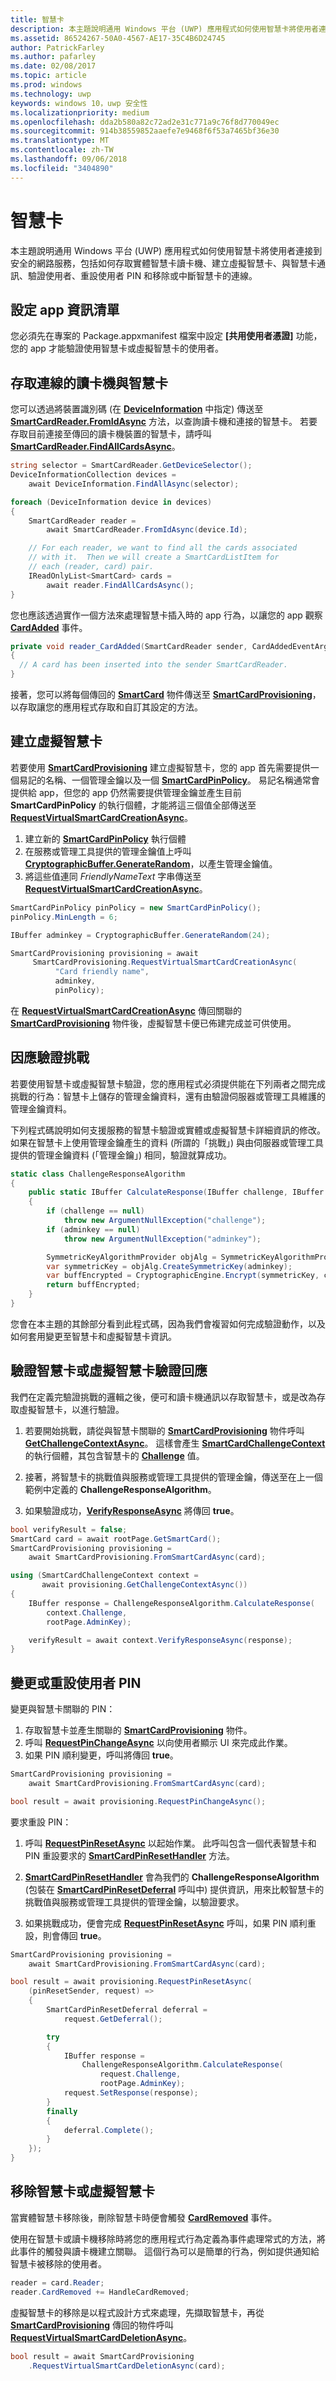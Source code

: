 ```yaml
---
title: 智慧卡
description: 本主題說明通用 Windows 平台 (UWP) 應用程式如何使用智慧卡將使用者連接到安全的網路服務，包括如何存取實體智慧卡讀卡機、建立虛擬智慧卡、與智慧卡通訊、驗證使用者、重設使用者 PIN 和移除或中斷智慧卡的連線。
ms.assetid: 86524267-50A0-4567-AE17-35C4B6D24745
author: PatrickFarley
ms.author: pafarley
ms.date: 02/08/2017
ms.topic: article
ms.prod: windows
ms.technology: uwp
keywords: windows 10，uwp 安全性
ms.localizationpriority: medium
ms.openlocfilehash: dda2b580a82c72ad2e31c771a9c76f8d770049ec
ms.sourcegitcommit: 914b38559852aaefe7e9468f6f53a7465bf36e30
ms.translationtype: MT
ms.contentlocale: zh-TW
ms.lasthandoff: 09/06/2018
ms.locfileid: "3404890"
---
```

# <a name="smart-cards"></a>智慧卡




本主題說明通用 Windows 平台 (UWP) 應用程式如何使用智慧卡將使用者連接到安全的網路服務，包括如何存取實體智慧卡讀卡機、建立虛擬智慧卡、與智慧卡通訊、驗證使用者、重設使用者 PIN 和移除或中斷智慧卡的連線。 

## <a name="configure-the-app-manifest"></a>設定 app 資訊清單


您必須先在專案的 Package.appxmanifest 檔案中設定 **\[共用使用者憑證\]** 功能，您的 app 才能驗證使用智慧卡或虛擬智慧卡的使用者。

## <a name="access-connected-card-readers-and-smart-cards"></a>存取連線的讀卡機與智慧卡


您可以透過將裝置識別碼 (在 [**DeviceInformation**](https://msdn.microsoft.com/library/windows/apps/br225393) 中指定) 傳送至 [**SmartCardReader.FromIdAsync**](https://msdn.microsoft.com/library/windows/apps/dn263890) 方法，以查詢讀卡機和連接的智慧卡。 若要存取目前連接至傳回的讀卡機裝置的智慧卡，請呼叫 [**SmartCardReader.FindAllCardsAsync**](https://msdn.microsoft.com/library/windows/apps/dn263887)。

```cs
string selector = SmartCardReader.GetDeviceSelector();
DeviceInformationCollection devices =
    await DeviceInformation.FindAllAsync(selector);

foreach (DeviceInformation device in devices)
{
    SmartCardReader reader =
        await SmartCardReader.FromIdAsync(device.Id);

    // For each reader, we want to find all the cards associated
    // with it.  Then we will create a SmartCardListItem for
    // each (reader, card) pair.
    IReadOnlyList<SmartCard> cards =
        await reader.FindAllCardsAsync();
}
```

您也應該透過實作一個方法來處理智慧卡插入時的 app 行為，以讓您的 app 觀察 [**CardAdded**](https://msdn.microsoft.com/library/windows/apps/dn263866) 事件。

```cs
private void reader_CardAdded(SmartCardReader sender, CardAddedEventArgs args)
{
  // A card has been inserted into the sender SmartCardReader.
}
```

接著，您可以將每個傳回的 [**SmartCard**](https://msdn.microsoft.com/library/windows/apps/dn297565) 物件傳送至 [**SmartCardProvisioning**](https://msdn.microsoft.com/library/windows/apps/dn263801)，以存取讓您的應用程式存取和自訂其設定的方法。

## <a name="create-a-virtual-smart-card"></a>建立虛擬智慧卡


若要使用 [**SmartCardProvisioning**](https://msdn.microsoft.com/library/windows/apps/dn263801) 建立虛擬智慧卡，您的 app 首先需要提供一個易記的名稱、一個管理金鑰以及一個 [**SmartCardPinPolicy**](https://msdn.microsoft.com/library/windows/apps/dn297642)。 易記名稱通常會提供給 app，但您的 app 仍然需要提供管理金鑰並產生目前 **SmartCardPinPolicy** 的執行個體，才能將這三個值全部傳送至 [**RequestVirtualSmartCardCreationAsync**](https://msdn.microsoft.com/library/windows/apps/dn263830)。

1.  建立新的 [**SmartCardPinPolicy**](https://msdn.microsoft.com/library/windows/apps/dn297642) 執行個體
2.  在服務或管理工具提供的管理金鑰值上呼叫 [**CryptographicBuffer.GenerateRandom**](https://msdn.microsoft.com/library/windows/apps/br241392)，以產生管理金鑰值。
3.  將這些值連同 *FriendlyNameText* 字串傳送至 [**RequestVirtualSmartCardCreationAsync**](https://msdn.microsoft.com/library/windows/apps/dn263830)。

```cs
SmartCardPinPolicy pinPolicy = new SmartCardPinPolicy();
pinPolicy.MinLength = 6;

IBuffer adminkey = CryptographicBuffer.GenerateRandom(24);

SmartCardProvisioning provisioning = await
     SmartCardProvisioning.RequestVirtualSmartCardCreationAsync(
          "Card friendly name",
          adminkey,
          pinPolicy);
```

在 [**RequestVirtualSmartCardCreationAsync**](https://msdn.microsoft.com/library/windows/apps/dn263830) 傳回關聯的 [**SmartCardProvisioning**](https://msdn.microsoft.com/library/windows/apps/dn263801) 物件後，虛擬智慧卡便已佈建完成並可供使用。

## <a name="handle-authentication-challenges"></a>因應驗證挑戰


若要使用智慧卡或虛擬智慧卡驗證，您的應用程式必須提供能在下列兩者之間完成挑戰的行為：智慧卡上儲存的管理金鑰資料，還有由驗證伺服器或管理工具維護的管理金鑰資料。

下列程式碼說明如何支援服務的智慧卡驗證或實體或虛擬智慧卡詳細資訊的修改。 如果在智慧卡上使用管理金鑰產生的資料 (所謂的「挑戰」) 與由伺服器或管理工具提供的管理金鑰資料 (「管理金鑰」) 相同，驗證就算成功。

```cs
static class ChallengeResponseAlgorithm
{
    public static IBuffer CalculateResponse(IBuffer challenge, IBuffer adminkey)
    {
        if (challenge == null)
            throw new ArgumentNullException("challenge");
        if (adminkey == null)
            throw new ArgumentNullException("adminkey");

        SymmetricKeyAlgorithmProvider objAlg = SymmetricKeyAlgorithmProvider.OpenAlgorithm(SymmetricAlgorithmNames.TripleDesCbc);
        var symmetricKey = objAlg.CreateSymmetricKey(adminkey);
        var buffEncrypted = CryptographicEngine.Encrypt(symmetricKey, challenge, null);
        return buffEncrypted;
    }
}
```

您會在本主題的其餘部分看到此程式碼，因為我們會複習如何完成驗證動作，以及如何套用變更至智慧卡和虛擬智慧卡資訊。

## <a name="verify-smart-card-or-virtual-smart-card-authentication-response"></a>驗證智慧卡或虛擬智慧卡驗證回應


我們在定義完驗證挑戰的邏輯之後，便可和讀卡機通訊以存取智慧卡，或是改為存取虛擬智慧卡，以進行驗證。

1.  若要開始挑戰，請從與智慧卡關聯的 [**SmartCardProvisioning**](https://msdn.microsoft.com/library/windows/apps/dn263801) 物件呼叫 [**GetChallengeContextAsync**](https://msdn.microsoft.com/library/windows/apps/dn263811)。 這樣會產生 [**SmartCardChallengeContext**](https://msdn.microsoft.com/library/windows/apps/dn297570) 的執行個體，其包含智慧卡的 [**Challenge**](https://msdn.microsoft.com/library/windows/apps/dn297578) 值。

2.  接著，將智慧卡的挑戰值與服務或管理工具提供的管理金鑰，傳送至在上一個範例中定義的 **ChallengeResponseAlgorithm**。

3.  如果驗證成功，[**VerifyResponseAsync**](https://msdn.microsoft.com/library/windows/apps/dn297627) 將傳回 **true**。

```cs
bool verifyResult = false;
SmartCard card = await rootPage.GetSmartCard();
SmartCardProvisioning provisioning =
    await SmartCardProvisioning.FromSmartCardAsync(card);

using (SmartCardChallengeContext context =
       await provisioning.GetChallengeContextAsync())
{
    IBuffer response = ChallengeResponseAlgorithm.CalculateResponse(
        context.Challenge,
        rootPage.AdminKey);

    verifyResult = await context.VerifyResponseAsync(response);
}
```

## <a name="change-or-reset-a-user-pin"></a>變更或重設使用者 PIN


變更與智慧卡關聯的 PIN：

1.  存取智慧卡並產生關聯的 [**SmartCardProvisioning**](https://msdn.microsoft.com/library/windows/apps/dn263801) 物件。
2.  呼叫 [**RequestPinChangeAsync**](https://msdn.microsoft.com/library/windows/apps/dn263823) 以向使用者顯示 UI 來完成此作業。
3.  如果 PIN 順利變更，呼叫將傳回 **true**。

```cs
SmartCardProvisioning provisioning =
    await SmartCardProvisioning.FromSmartCardAsync(card);

bool result = await provisioning.RequestPinChangeAsync();
```

要求重設 PIN：

1.  呼叫 [**RequestPinResetAsync**](https://msdn.microsoft.com/library/windows/apps/dn263825) 以起始作業。 此呼叫包含一個代表智慧卡和 PIN 重設要求的 [**SmartCardPinResetHandler**](https://msdn.microsoft.com/library/windows/apps/dn297701) 方法。
2.  [**SmartCardPinResetHandler**](https://msdn.microsoft.com/library/windows/apps/dn297701) 會為我們的 **ChallengeResponseAlgorithm** (包裝在 [**SmartCardPinResetDeferral**](https://msdn.microsoft.com/library/windows/apps/dn297693) 呼叫中) 提供資訊，用來比較智慧卡的挑戰值與服務或管理工具提供的管理金鑰，以驗證要求。

3.  如果挑戰成功，便會完成 [**RequestPinResetAsync**](https://msdn.microsoft.com/library/windows/apps/dn263825) 呼叫，如果 PIN 順利重設，則會傳回 **true**。

```cs
SmartCardProvisioning provisioning =
    await SmartCardProvisioning.FromSmartCardAsync(card);

bool result = await provisioning.RequestPinResetAsync(
    (pinResetSender, request) =>
    {
        SmartCardPinResetDeferral deferral =
            request.GetDeferral();

        try
        {
            IBuffer response =
                ChallengeResponseAlgorithm.CalculateResponse(
                    request.Challenge,
                    rootPage.AdminKey);
            request.SetResponse(response);
        }
        finally
        {
            deferral.Complete();
        }
    });
}
```

## <a name="remove-a-smart-card-or-virtual-smart-card"></a>移除智慧卡或虛擬智慧卡


當實體智慧卡移除後，刪除智慧卡時便會觸發 [**CardRemoved**](https://msdn.microsoft.com/library/windows/apps/dn263875) 事件。

使用在智慧卡或讀卡機移除時將您的應用程式行為定義為事件處理常式的方法，將此事件的觸發與讀卡機建立關聯。 這個行為可以是簡單的行為，例如提供通知給智慧卡被移除的使用者。

```cs
reader = card.Reader;
reader.CardRemoved += HandleCardRemoved;
```

虛擬智慧卡的移除是以程式設計方式來處理，先擷取智慧卡，再從 [**SmartCardProvisioning**](https://msdn.microsoft.com/library/windows/apps/dn263801) 傳回的物件呼叫 [**RequestVirtualSmartCardDeletionAsync**](https://msdn.microsoft.com/library/windows/apps/dn263850)。

```cs
bool result = await SmartCardProvisioning
    .RequestVirtualSmartCardDeletionAsync(card);
```